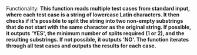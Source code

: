 Functionality: **This function reads multiple test cases from standard input, where each test case is a string of lowercase Latin characters. It then checks if it's possible to split the string into two non-empty substrings that do not start with the same character as the original string. If possible, it outputs 'YES', the minimum number of splits required (1 or 2), and the resulting substrings. If not possible, it outputs 'NO'. The function iterates through all test cases and outputs the results for each case.**